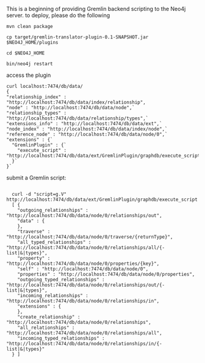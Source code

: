 This is a beginning of providing Gremlin backend scripting to the Neo4j server. to deploy, please do the following

 `mvn clean package`

  `cp target/gremlin-translator-plugin-0.1-SNAPSHOT.jar $NEO4J_HOME/plugins`

  `cd $NEO4J_HOME`

  `bin/neo4j restart`
  
access the plugin

    curl localhost:7474/db/data/
    {
    "relationship_index" : "http://localhost:7474/db/data/index/relationship",
    "node" : "http://localhost:7474/db/data/node",`
    "relationship_types" : "http://localhost:7474/db/data/relationship/types",`
    "extensions_info" : "http://localhost:7474/db/data/ext",`
    "node_index" : "http://localhost:7474/db/data/index/node",`
    "reference_node" : "http://localhost:7474/db/data/node/0",`
    "extensions" : {`
      "GremlinPlugin" : {`
        "execute_script" : "http://localhost:7474/db/data/ext/GremlinPlugin/graphdb/execute_script"`
      }`
    }`


submit a Gremlin script:

```

  curl -d "script=g.V" http://localhost:7474/db/data/ext/GremlinPlugin/graphdb/execute_script
  [ {
    "outgoing_relationships" : "http://localhost:7474/db/data/node/0/relationships/out",
    "data" : {
    },
    "traverse" : "http://localhost:7474/db/data/node/0/traverse/{returnType}",
    "all_typed_relationships" : "http://localhost:7474/db/data/node/0/relationships/all/{-list|&|types}",
    "property" : "http://localhost:7474/db/data/node/0/properties/{key}",
    "self" : "http://localhost:7474/db/data/node/0",
    "properties" : "http://localhost:7474/db/data/node/0/properties",
    "outgoing_typed_relationships" : "http://localhost:7474/db/data/node/0/relationships/out/{-list|&|types}",
    "incoming_relationships" : "http://localhost:7474/db/data/node/0/relationships/in",
    "extensions" : {
    },
    "create_relationship" : "http://localhost:7474/db/data/node/0/relationships",
    "all_relationships" : "http://localhost:7474/db/data/node/0/relationships/all",
    "incoming_typed_relationships" : "http://localhost:7474/db/data/node/0/relationships/in/{-list|&|types}"
  } ]
```